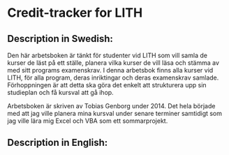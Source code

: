 Credit-tracker for LITH
==============
Description in Swedish:
--------------
Den här arbetsboken är tänkt för studenter vid LITH som vill samla de kurser de läst på ett ställe, planera vilka kurser de vill läsa och stämma av med sitt programs examenskrav. I denna arbetsbok finns alla kurser vid LITH, för alla program, deras inriktingar och deras examenskrav samlade. Förhoppningen är att detta ska göra det enkelt att strukturera upp sin studieplan och få kursval att gå ihop.

Arbetsboken är skriven av Tobias Genborg under 2014. Det hela började med att jag ville planera mina kursval under senare terminer samtidigt som jag ville lära mig Excel och VBA som ett sommarprojekt.

Description in English:
--------------